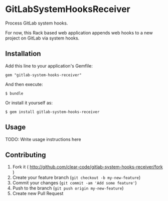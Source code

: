 # GitLabSystemHooksReceiver

Process GitLab system hooks.

For now, this Rack based web application appends web hooks to a new project on GitLab via system hooks.

## Installation

Add this line to your application's Gemfile:

    gem "gitlab-system-hooks-receiver"

And then execute:

    $ bundle

Or install it yourself as:

    $ gem install gitlab-system-hooks-receiver

## Usage

TODO: Write usage instructions here

## Contributing

1. Fork it ( http://github.com/clear-code/gitlab-system-hooks-receiver/fork )
2. Create your feature branch (`git checkout -b my-new-feature`)
3. Commit your changes (`git commit -am 'Add some feature'`)
4. Push to the branch (`git push origin my-new-feature`)
5. Create new Pull Request
